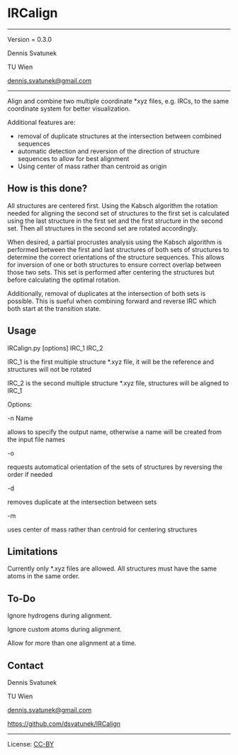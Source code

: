 # IRCalign

___________________________
Version = 0.3.0

Dennis Svatunek

TU Wien

dennis.svatunek@gmail.com
___________________________

Align and combine two multiple coordinate \*xyz files, e.g. IRCs, to the same coordinate system for better visualization.

Additional features are:
* removal of duplicate structures at the intersection between combined sequences
* automatic detection and reversion of the direction of structure sequences to allow for best alignment
* Using center of mass rather than centroid as origin

## How is this done?

All structures are centered first. Using the Kabsch algorithm the rotation needed for aligning the second set of structures to the first set is calculated using the last structure in the first set and the first structure in the second set. Then all structures in the second set are rotated accordingly.

When desired, a partial procrustes analysis using the Kabsch algorithm is performed between the first and last structures of both sets of structures to determine the correct orientations of the structure sequences. This allows for inversion of one or both structures to ensure correct overlap between those two sets. This set is performed after centering the structures but before calculating the optimal rotation.

Additionally, removal of duplicates at the intersection of both sets is possible. This is sueful when combining forward and reverse IRC which both start at the transition state.

## Usage

IRCalign.py \[options] IRC_1 IRC_2 

IRC_1 is the first multiple structure \*.xyz file, it will be the reference and structures will not be rotated

IRC_2 is the second multiple structure \*.xyz file, structures will be aligned to IRC_1

Options:

-n Name   

allows to specify the output name, otherwise a name will be created from the input file names

-o        

requests automatical orientation of the sets of structures by reversing the order if needed

-d        

removes duplicate at the intersection between sets

-m        

uses center of mass rather than centroid for centering structures

## Limitations

Currently only \*.xyz files are allowed.
All structures must have the same atoms in the same order.

## To-Do

Ignore hydrogens during alignment.

Ignore custom atoms during alignment.

Allow for more than one alignment at a time.

## Contact

Dennis Svatunek

TU Wien

dennis.svatunek@gmail.com

https://github.com/dsvatunek/IRCalign

_____________________________


License: [CC-BY](https://creativecommons.org/licenses/by/3.0/)

